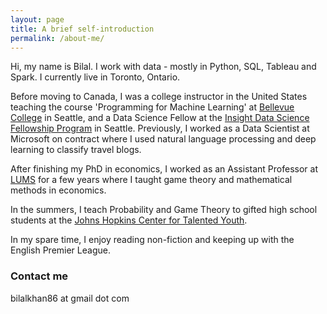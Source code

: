 ```yaml
---
layout: page
title: A brief self-introduction
permalink: /about-me/
---
```


Hi, my name is Bilal. I work with data - mostly in Python, SQL, Tableau and Spark. I currently live in Toronto, Ontario.

Before moving to Canada, I was a college instructor in the United States teaching the course 'Programming for Machine Learning' at [Bellevue College](https://www.bellevuecollege.edu/) in Seattle, and a Data Science Fellow at the [Insight Data Science Fellowship Program](https://insightfellows.com/data-science) in Seattle. Previously, I worked as a Data Scientist at Microsoft on contract where I used natural language processing and deep learning to classify travel blogs.

After finishing my PhD in economics, I worked as an Assistant Professor at [LUMS](https://www.lums.edu.pk/) for a few years where I taught game theory and mathematical methods in economics.

In the summers, I teach Probability and Game Theory to gifted high school students at the [Johns Hopkins Center for Talented Youth](https://cty.jhu.edu/).

In my spare time, I enjoy reading non-fiction and keeping up with the English Premier League.

### Contact me

bilalkhan86 at gmail dot com
